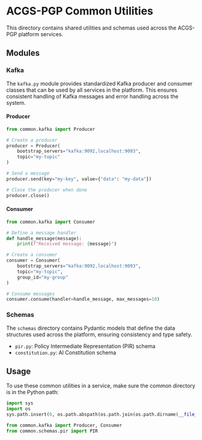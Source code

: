 # ACGS-PGP Common Utilities

This directory contains shared utilities and schemas used across the ACGS-PGP platform services.

## Modules

### Kafka

The `kafka.py` module provides standardized Kafka producer and consumer classes that can be used by all services in the platform. This ensures consistent handling of Kafka messages and error handling across the system.

#### Producer

```python
from common.kafka import Producer

# Create a producer
producer = Producer(
    bootstrap_servers="kafka:9092,localhost:9093",
    topic="my-topic"
)

# Send a message
producer.send(key="my-key", value={"data": "my-data"})

# Close the producer when done
producer.close()
```

#### Consumer

```python
from common.kafka import Consumer

# Define a message handler
def handle_message(message):
    print(f"Received message: {message}")

# Create a consumer
consumer = Consumer(
    bootstrap_servers="kafka:9092,localhost:9093",
    topic="my-topic",
    group_id="my-group"
)

# Consume messages
consumer.consume(handler=handle_message, max_messages=10)
```

### Schemas

The `schemas` directory contains Pydantic models that define the data structures used across the platform, ensuring consistency and type safety.

- `pir.py`: Policy Intermediate Representation (PIR) schema
- `constitution.py`: AI Constitution schema

## Usage

To use these common utilities in a service, make sure the common directory is in the Python path:

```python
import sys
import os
sys.path.insert(0, os.path.abspath(os.path.join(os.path.dirname(__file__), '../../../')))

from common.kafka import Producer, Consumer
from common.schemas.pir import PIR
```
